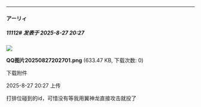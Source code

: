 ﻿
*****

####  アーリィ  
##### 11112#       发表于 2025-8-27 20:27

<img src="https://img.stage1st.com/forum/202508/27/202722rl7skuzgfo577jap.png" referrerpolicy="no-referrer">

<strong>QQ图片20250827202701.png</strong> (633.47 KB, 下载次数: 0)

下载附件

2025-8-27 20:27 上传

打排位碰到的id，可惜没有等我用翼神龙直接攻击就投了

